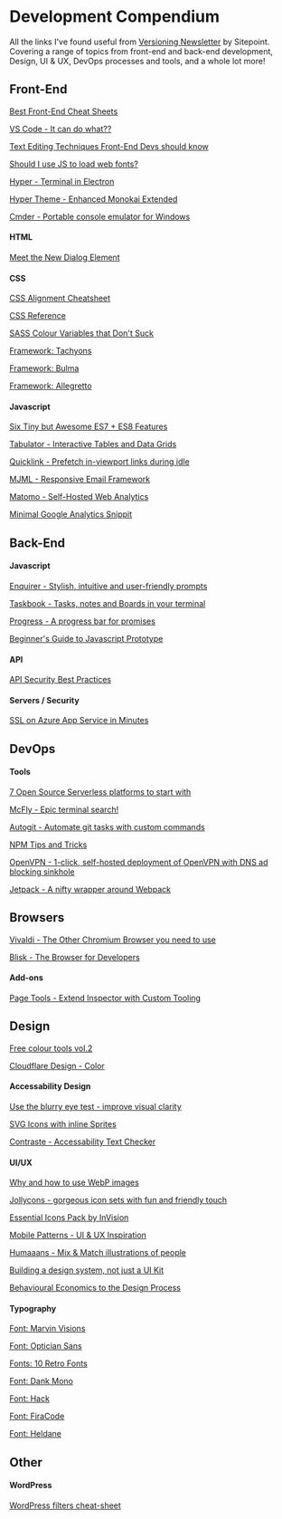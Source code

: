 # Development Compendium
All the links I've found useful from [Versioning Newsletter][39] by Sitepoint. Covering a range of topics from front-end and back-end development, Design, UI & UX, DevOps processes and tools, and a whole lot more!

## Front-End

[Best Front-End Cheat Sheets][28]

[VS Code - It can do what??][29]

[Text Editing Techniques Front-End Devs should know][37]

[Should I use JS to load web fonts?][47]

[Hyper - Terminal in Electron][50]

[Hyper Theme - Enhanced Monokai Extended][52]

[Cmder - Portable console emulator for Windows][51]

#### HTML

[Meet the New Dialog Element][1]

#### CSS

[CSS Alignment Cheatsheet][2]

[CSS Reference][3]

[SASS Colour Variables that Don't Suck][22]

[Framework: Tachyons][31]

[Framework: Bulma][32]

[Framework: Allegretto][33]

#### Javascript

[Six Tiny but Awesome ES7 + ES8 Features][4]

[Tabulator - Interactive Tables and Data Grids][13]

[Quicklink - Prefetch in-viewport links during idle][23]

[MJML - Responsive Email Framework][27]

[Matomo - Self-Hosted Web Analytics][42]

[Minimal Google Analytics Snippit][43]

## Back-End

#### Javascript

[Enquirer - Stylish, intuitive and user-friendly prompts][5]

[Taskbook - Tasks, notes and Boards in your terminal][6]

[Progress - A progress bar for promises][9]

[Beginner's Guide to Javascript Prototype][11]

#### API

[API Security Best Practices][7]

#### Servers / Security

[SSL on Azure App Service in Minutes][34]

## DevOps

#### Tools

[7 Open Source Serverless platforms to start with][12]

[McFly - Epic terminal search!][19]

[Autogit - Automate git tasks with custom commands][41]

[NPM Tips and Tricks][44]

[OpenVPN - 1-click, self-hosted deployment of OpenVPN with DNS ad blocking sinkhole][53]

[Jetpack - A nifty wrapper around Webpack][54]

## Browsers

[Vivaldi - The Other Chromium Browser you need to use][17]

[Blisk - The Browser for Developers][18]

#### Add-ons

[Page Tools - Extend Inspector with Custom Tooling][46]

## Design

[Free colour tools vol.2][49]

[Cloudflare Design - Color][55]

#### Accessability Design

[Use the blurry eye test - improve visual clarity][8]

[SVG Icons with inline Sprites][26]

[Contraste - Accessability Text Checker][38]

#### UI/UX

[Why and how to use WebP images][10]

[Jollycons - gorgeous icon sets with fun and friendly touch][14]

[Essential Icons Pack by InVision][45]

[Mobile Patterns - UI & UX Inspiration][16]

[Humaaans - Mix & Match illustrations of people][21]

[Building a design system, not just a UI Kit][24]

[Behavioural Economics to the Design Process][40]

#### Typography

[Font: Marvin Visions][15]

[Font: Optician Sans][20]

[Fonts: 10 Retro Fonts][25]

[Font: Dank Mono][30]

[Font: Hack][35]

[Font: FiraCode][36]

[Font: Heldane][56]

## Other

#### WordPress

[WordPress filters cheat-sheet][48]

[1]: https://keithjgrant.com/posts/2018/01/meet-the-new-dialog-element/ "Meet the New Dialog Element"
[2]: http://patrickbrosset.com/lab/2018-01-10-css-alignment-cheatsheet/ "CSS Alignment Cheatsheet"
[3]: https://cssreference.io/ "CSS Reference"
[4]: https://davidwalsh.name/es7-es8-features "Six Tiny but Awesome ES7 + ES8 Features"
[5]: https://github.com/enquirer/enquirer "Stylish user-friendly prompts"
[6]: https://github.com/klaussinani/taskbook "taskbook - tasks and notes in command line"
[7]: https://github.com/GitGuardian/APISecurityBestPractices/blob/master/Leak%20Mitigation%20Checklist.md "Api security best practice"
[8]: https://github.com/GitGuardian/APISecurityBestPractices/blob/master/Leak%20Mitigation%20Checklist.md "Use the blurry eye test in design"
[9]: https://www.npmjs.com/package/progress-estimator "Progress - estimator for promises"
[10]: https://bitsofco.de/why-and-how-to-use-webp-images-today/ "Why and how to use WebP images"
[11]: https://tylermcginnis.com/beginners-guide-to-javascript-prototype/ "Beginner's Guide to JS Prototype"
[12]: https://tylermcginnis.com/beginners-guide-to-javascript-prototype/ "7 open source serverless platforms"
[13]: https://github.com/olifolkerd/tabulator "tabulator interactive tables and data grids"
[14]: https://www.jollycons.com/ "Jollycons - gorgeous icons"
[15]: https://www.readvisions.com/marvin "Font: Marvin Visions"
[16]: https://www.mobile-patterns.com/ "Mobile Patterns"
[17]: https://vivaldi.com/ "Vivaldi Browser"
[18]: https://blisk.io/ "Blisk Browser"
[19]: https://github.com/cantino/mcfly "Mcfly"
[20]: https://optician-sans.com/ "Optician sans"
[21]: https://www.humaaans.com/ "Humaaans"
[22]: https://davidwalsh.name/sass-color-variables-dont-suck "SASS Colour variabiles"
[23]: https://github.com/GoogleChromeLabs/quicklink "Quicklink"
[24]: https://uxdesign.cc/a-design-system-not-just-a-ui-kit-e3c8aaed0c98 "Building a Design System"
[25]: https://speckyboy.com/free-retro-fonts/ "10 Free Retro Fonts"
[26]: https://www.24a11y.com/2018/accessible-svg-icons-with-inline-sprites/ "SVG Icons with inline sprites"
[27]: https://mjml.io/ "mjml - responsive email framework"
[28]: https://medium.freecodecamp.org/modern-frontend-hacking-cheatsheets-df9c2566c72a "Front-end Cheatsheets"
[29]: https://vscodecandothat.com/ "Visual Studio Code can do what??"
[30]: https://dank.sh/ "Fonts: Dank Mono"
[31]: http://tachyons.io/ "Tachyons CSS Framework"
[32]: https://bulma.io/ "Bulma CSS Framework"
[33]: https://allegretto.herokuapp.com "Allegretto CSS Framework"
[34]: https://www.hanselman.com/blog/SecuringAnAzureAppServiceWebsiteUnderSSLInMinutesWithLetsEncrypt.aspx "SSL on Azure App service in minutes"
[35]: https://sourcefoundry.org/hack/ "Font: Hack"
[36]: https://github.com/tonsky/FiraCode "Font: FiraCode"
[37]: https://benfrain.com/text-editing-techniques-every-front-end-developer-should-know/ "Text Editing Techniques Front-End Devs should know"
[38]: https://contrasteapp.com/ "Contrast App"
[39]: https://versioning.substack.com "Versioning Newsletter"
[40]: https://medium.com/common-good/how-to-apply-behavioural-economics-to-the-design-process-8eb9458bec62 "behavioural economics to the design process"
[41]: http://fabiospampinato.com/autogit/ "Autogit"
[42]: https://matomo.org/ "Matomo - The Other Web Analytics"
[43]: https://minimalanalytics.com/ "Minimal Analytics - Google Analytics Snippet"
[44]: http://www.tomsquest.com/blog/2018/10/better-npm-ing/ "npm tips and tricks"
[45]: https://www.invisionapp.com/inside-design/design-resources/essentials-icon-pack/ "Essentials Icon Pack - InVision"
[46]: https://scriptartist.github.io/PageTools/ "Page Tools"
[47]: https://www.filamentgroup.com/lab/js-web-fonts.html "Should I use JS to load my Web Fonts?"
[48]: https://www.designbombs.com/wordpress-filters-cheat-sheet/ "WordPress Filters cheat-sheet"
[49]: https://blog.prototypr.io/free-color-tools-for-designers-vol-2-c38e652f7a11 "Free colour tools for Designers vol.2"
[50]: https://hyper.is/ "Hyper - the Electron Terminal"
[51]: http://cmder.net/ "Cmder - Portable console emulator for Windows"
[52]: https://github.com/jonschlinkert/hyper-monokai-extended "Hyper - Monokai Extended Theme"
[53]: https://github.com/ezaquarii/vpn-at-home "OpenVPN at home"
[54]: https://github.com/KidkArolis/jetpack "Jetpack - Webpack wrapper"
[55]: https://cloudflare.design/color/ "Cloudflare - Color Designer"
[56]: https://klim.co.nz/blog/heldane-design-information/ "Heldane - Klim Type Foundry"
